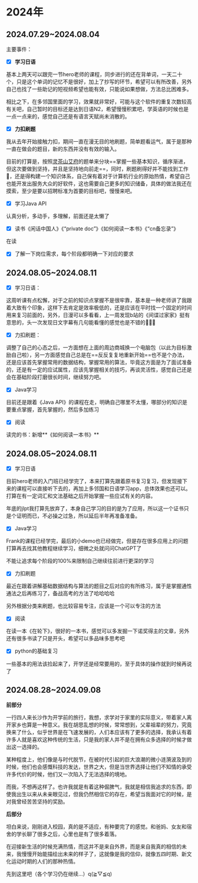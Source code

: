 # 2024年

## 2024.07.29~2024.08.04

主要事件：

- [x] **学习日语**

基本上两天可以跟完一节hero老师的课程，同步进行的还在背单词，一天二十个，只是这个单词的记忆不是很好，加上了抄写的环节，希望可以有所改善，另外自己也找了一些助记的短视频希望也能有效，只能说如果想做，方法总比困难多。

相比之下，在多邻国里面的学习，效果就非常好，可能与这个软件的重复次数较高有关吧，自己暂时的目标还是达到日语N2，希望慢慢积累吧，学英语的时候也是一点一点来的，感觉自己还是有语言天赋尚未消散的。

- [x] **力扣刷题**

我从去年开始接触力扣，期间一直在漫无目的地刷题，简单题看运气，属于是那种一直在做会的题目，新的东西并没有有效的输入。

目前的打算是，按照[灵茶山艾府](https://space.bilibili.com/206214)的题单来分块==掌握一些基本知识，循序渐进，但这次要做到坚持，并且是坚持地向前走==，同时，刷题刷得好并不能找到工作💼，还是得构建一个知识体系，自己保有着对于计算机行业的原始热情，希望自己也能开发出服务大众的好软件，这也需要自己更多的知识储备，具体的做法我还在摸索，至少是要以招聘标准为首要的目标吧，慢慢来吧。

- [x] 学习Java API

认真分析，多动手，多理解，前面还是太懒了

- [x] 读书《闲话中国人》《“private doc”》《如何阅读一本书》《“cn备忘录”》

在读 

- [x] 了解一下岗位需求，每个阶段都明确一下对应的要求



## 2024.08.05~2024.08.11

- [x] 学习日语：

这周听课有点松懈，对于之前的知识点掌握不是很牢靠，基本是一种老师讲了我跟着大致有个印象，这样下去肯定是效率极低的，还是应该在平时找一个固定的时间用来复习前面的，另外，日漫可以多看看，上一周发现b站的《间谍过家家》挺有意思的，头一次发现日文字幕有几句能看懂的感觉也是不错的🤣🤣🤣

- [x] 力扣刷题：

调整了自己的心态之后，一方面想在上面的周边商城换一个电脑包（以此为目标激励自己啦），另一方面感觉自己总是在==反反复复地重新开始==也不是个办法，还是应该首先掌握常用的数据结构，掌握常用的算法，毕竟这方面是为了面试准备的，还是有一定的应试属性，应该先掌握相关的技巧，再谈灵活性，感觉自己还是会在基础阶段打磨很长时间，继续努力吧。

- [x] Java学习

目前还是跟着《Java API》的课程在走，明确自己哪里不太懂，哪部分的知识是要重点掌握，首先掌握的，然后多加练习

- [x] 阅读

读完的书：新增**《如何阅读一本书》**

## 2024.08.05~2024.08.11

- [x] 学习日语

目前hero老师的入门班已经学完了，本来打算先跟着原书复习复习，但发现接下来的课程可以直接听下去的，再加上多邻国和日语学习app，总体效果也还可以。打算在有一定词汇和文法基础之后开始掌握一些应试有关的内容。

年底的jlpt我打算先放弃了，本身自己学习的目的是为了应用，所以这一个证书只是个证明而已，不必操之过急，所以延后半年再准备准备。

- [x] Java学习

Frank的课程已经学完，最后的小demo也已经做完，但是存在很多应用上的问题打算再去找其他教程继续学习，细微之处就问问ChatGPT了

不能让追求每个阶段的100%来限制自己继续往前进行更深的学习

- [x] 力扣刷题

最近在跟着讲解基础数据结构与算法的题目之后对应的有所练习，属于是掌握通性通法之后再练习了，备战高考的方法了哈哈哈哈

另外根据分类来刷题，也比较容易专注，应该是一个可以专注的方法

- [x] 阅读

在读一本《在轮下》，很好的一本书，感觉可以多发掘一下诺奖得主的文章，另外还有很多书读了只是开头，希望可以多品味多思考吧

- [x] python的基础复习

一些基本的用法该捡起来了，开学还是经常要用的，至于具体的操作就到时候再说了

## 2024.08.28~2024.09.08

**前部分**

一行四人来长沙作为开学前的旅行，我想，求学对于家里的实际意义，带着家人离开家乡也算是一种意义。我在胡思乱想的时候，常常想到，父辈祖辈的努力，究竟换来了什么，似乎世界是在飞速发展的，人们本应该有了更多的选择，我承认有着许多人就是喜欢这种传统的生活，只是我的家人并不是在拥有众多选择的时候才做出这一选择的。

某种程度上，他们像是与时代脱节，在被时代引起的巨大浪潮的微小涟漪波及到的时候，他们也会感慨科技的发达，世界之大，但是当世界选择让他们不知情的承受许多代价的时候，他们又一次陷入了无法选择的境地。

而我，不想再这样了。也许我就是有着这种倔脾气，我就是相信我追求的东西，即使我出生以来从未亲眼见过，但我仍然相信它的存在，希望当我面对它的时候，是对我曾经苦苦坚持的奖励。

**后部分**

坦白来说，刚刚进入校园，真的是不适应，有种要完了的感觉。和爸妈、女友和宿舍的学长聊了很多之后，心里也是有了很多着落。

在迎接新生活的时候充满热情，而这并不是来自外界，而是来自我真的相信的未来，我慢慢开始能描绘出未来的样子了，这就像是我的信仰，就像五四时期、新文化运动时期的人们的那种热情。

先到这里吧（各个学习仍在继续...）q(≧▽≦q)

